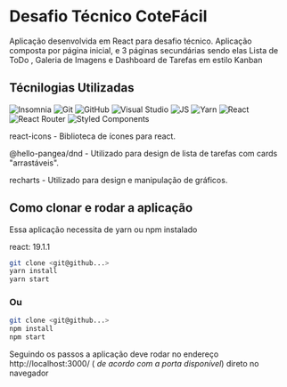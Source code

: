 
# Desafio Técnico CoteFácil

Aplicação desenvolvida em React para desafio técnico.
Aplicação composta por página inicial, e 3 páginas secundárias sendo elas Lista de ToDo , Galeria de Imagens e Dashboard de Tarefas em estilo Kanban

##  Técnilogias Utilizadas

![Insomnia](https://img.shields.io/badge/Insomnia-black?style=for-the-badge&logo=insomnia&logoColor=5849BE)
![Git](https://img.shields.io/badge/git-%23F05033.svg?style=for-the-badge&logo=git&logoColor=white) ![GitHub](https://img.shields.io/badge/github-%23121011.svg?style=for-the-badge&logo=github&logoColor=white) ![Visual Studio](https://img.shields.io/badge/Visual%20Studio-5C2D91.svg?style=for-the-badge&logo=visual-studio&logoColor=white)
![JS](https://img.shields.io/badge/JavaScript-F7DF1E?style=for-the-badge&logo=javascript&logoColor=black) ![Yarn](https://img.shields.io/badge/yarn-%232C8EBB.svg?style=for-the-badge&logo=yarn&logoColor=white) ![React](https://img.shields.io/badge/react-%2320232a.svg?style=for-the-badge&logo=react&logoColor=%2361DAFB)
![React Router](https://img.shields.io/badge/React_Router-CA4245?style=for-the-badge&logo=react-router&logoColor=white)
![Styled Components](https://img.shields.io/badge/styled--components-DB7093?style=for-the-badge&logo=styled-components&logoColor=white)

react-icons - Biblioteca de ícones para react.

@hello-pangea/dnd - Utilizado para design de lista de tarefas com cards "arrastáveis".

recharts - Utilizado para design e manipulação de gráficos.

## Como clonar e rodar a aplicação

Essa aplicação necessita de yarn ou npm instalado

react: 19.1.1

```bash
git clone <git@github...>
yarn install
yarn start
```
   ### Ou

 ```bash
git clone <git@github...>
npm install
npm start
```

Seguindo os passos a aplicação deve rodar no endereço http://localhost:3000/ ( *de acordo com a porta disponível*) direto no navegador
